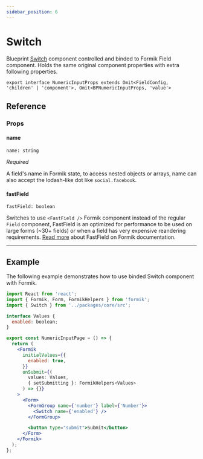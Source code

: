 ```yaml
---
sidebar_position: 6
---
```


# Switch

Blueprint [Switch](https://blueprintjs.com/docs/#core/components/switch) component controlled and binded to Formik Field component. Holds the same original component properties with extra following properties.

`export interface NumericInputProps extends Omit<FieldConfig, 'children' | 'component'>, Omit<BPNumericInputProps, 'value'>`

## Reference

### Props

#### name

`name: string`

_Required_

A field's name in Formik state, to access nested objects or arrays, name can also accept the lodash-like dot like `social.facebook`.

#### fastField

`fastField: boolean`

Switches to use `<FastField />` Formik component instead of the regular `Field` component, FastField is an optimized for performance to be used on large forms (~30+ fields) or when a field has very expensive reandering requirements. [Read more](https://formik.org/docs/api/fastfield) about FastField on Formik documentation.

---

## Example

The following example demonstrates how to use binded Switch component with Formik.

```jsx
import React from 'react';
import { Formik, Form, FormikHelpers } from 'formik';
import { Switch } from '../packages/core/src';

interface Values {
  enabled: boolean;
}

export const NumericInputPage = () => {
  return (
    <Formik
      initialValues={{
        enabled: true,
      }}
      onSubmit={(
        values: Values,
        { setSubmitting }: FormikHelpers<Values>
      ) => {}}
    >
      <Form>
        <FormGroup name={'number'} label={'Number'}>
          <Switch name={'enabled'} />
        </FormGroup>

        <button type="submit">Submit</button>
      </Form>
    </Formik>
  );
};
```
